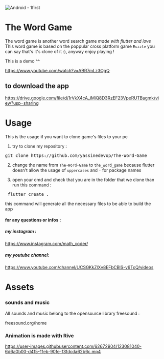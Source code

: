 
![Android - 1first](https://user-images.githubusercontent.com/62672904/123085228-e9665200-d419-11eb-9598-35dafa99a403.png)


# The Word Game
The word game is another word search game *made with flutter and love*
This word game is based on the poppular  cross platform game `Ruzzle` you can say that's it's clone of it :), anyway enjoy playing ! 

This is a demo ^^

  https://www.youtube.com/watch?v=ABR7mLz3OgQ

## to download the app

https://drive.google.com/file/d/1rVkX4cA_iMiQ8D3RzEF23VpeRUTBagmk/view?usp=sharing


# Usage
This is the usage if you want to clone game's files to your pc

1. try to clone my repository :
<pre>
git clone https://github.com/yassinedevop/The-Word-Game
</pre>

2. change the name from `The-Word-Game` to `the_word_game` because flutter doesn't allow the usage of `uppercases` and `-` for package names

3. open your cmd and check that you are in the folder that we clone than run this command :
<pre> flutter create . </pre>
 
this command will generate all the necessary files to be able to build the app

#### for any questions or infos :
##### my instagram :

https://www.instagram.com/math_coder/

##### my youtube channel:

https://www.youtube.com/channel/UCSGKkZlXv8EFbCBlS-v6ToQ/videos

# Assets
### sounds and music
All sounds and music belong to the opensource library freesound :

freesound.org/home

### Animation is made with Rive
https://user-images.githubusercontent.com/62672904/123081040-6d6a0b00-d415-11eb-90fe-f3fdcda62b6c.mp4

